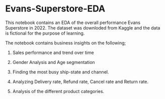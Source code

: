 # Evans-Superstore-EDA

This notebook contains an EDA of the overall performance Evans Superstore in 2022. The dataset was downloded from Kaggle and the data is fictional for the purpose of learning.

The notebook contains business insights on the following;

1. Sales performance and trend over time

2. Gender Analysis and Age segmentation

3. Finding the most busy ship-state and channel.

4. Analyzing Delivery rate, Refund rate, Cancel rate and Return rate.

5. Analysis of the different product categories.
